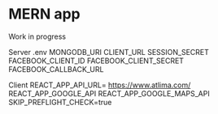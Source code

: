 # MERN app
Work in progress

Server
.env
MONGODB_URI
CLIENT_URL
SESSION_SECRET
FACEBOOK_CLIENT_ID
FACEBOOK_CLIENT_SECRET
FACEBOOK_CALLBACK_URL

Client
REACT_APP_API_URL= https://www.atlima.com/
REACT_APP_GOOGLE_API
REACT_APP_GOOGLE_MAPS_API
SKIP_PREFLIGHT_CHECK=true
